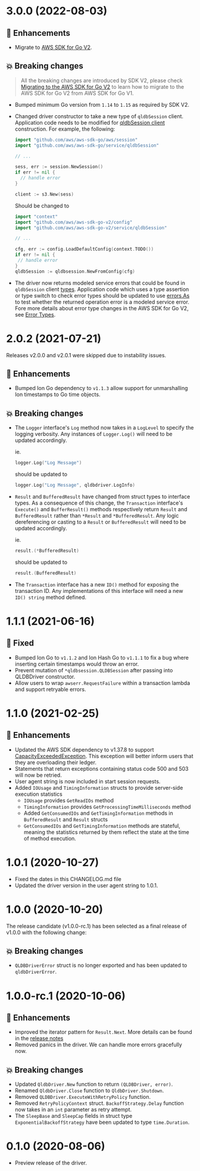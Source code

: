 # 3.0.0 (2022-08-03)

## :tada: Enhancements

* Migrate to [AWS SDK for Go V2](https://github.com/aws/aws-sdk-go-v2).

## :boom: Breaking changes

> All the breaking changes are introduced by SDK V2, please check [Migrating to the AWS SDK for Go V2](https://aws.github.io/aws-sdk-go-v2/docs/migrating/) to learn how to migrate to the AWS SDK for Go V2 from AWS SDK for Go V1.

* Bumped minimum Go version from `1.14` to `1.15` as required by SDK V2. 
* Changed driver constructor to take a new type of `qldbSession` client. Application code needs to be modified for [qldbSession client]( https://pkg.go.dev/github.com/aws/aws-sdk-go-v2/service/qldbsession) construction.
  For example, the following:
  ```go
  import "github.com/aws/aws-sdk-go/aws/session"
  import "github.com/aws/aws-sdk-go/service/qldbSession"

  // ...

  sess, err := session.NewSession()
  if err != nil {
	// handle error
  }

  client := s3.New(sess)
  ```

  Should be changed to

   ```go
  import "context"
  import "github.com/aws/aws-sdk-go-v2/config"
  import "github.com/aws/aws-sdk-go-v2/service/qldbSession"

  // ...

  cfg, err := config.LoadDefaultConfig(context.TODO())
  if err != nil {
	// handle error
  }
  qldbSession := qldbsession.NewFromConfig(cfg) 
   ```
* The driver now returns modeled service errors that could be found in `qldbSession` client [types](https://pkg.go.dev/github.com/aws/aws-sdk-go-v2/service/qldbsession/types). Application code which uses a type assertion or type switch to check error types should be updated to use [errors.As](https://pkg.go.dev/errors#As) to test whether the returned operation error is a modeled service error. Fore more details about error type changes in the AWS SDK for Go V2, see [Error Types](https://aws.github.io/aws-sdk-go-v2/docs/migrating/#errors-types).


# 2.0.2 (2021-07-21)

Releases v2.0.0 and v2.0.1 were skipped due to instability issues.

## :tada: Enhancements

* Bumped Ion Go dependency to `v1.1.3` allow support for unmarshalling Ion timestamps to Go time objects.

## :boom: Breaking changes

* The `Logger` interface's `Log` method now takes in a `LogLevel` to specify the logging verbosity. Any instances of `Logger.Log()` will need to be updated accordingly.

    ie.
    ```go
    logger.Log("Log Message")
    ```

    should be updated to

    ```go
    logger.Log("Log Message", qldbdriver.LogInfo)
    ```

* `Result` and `BufferedResult` have changed from struct types to interface types. As a consequence of this change, the `Transaction` interface's `Execute()` and `BufferResult()` methods respectively return `Result` and `BufferedResult` rather than `*Result` and `*BufferedResult`. Any logic dereferencing or casting to a `Result` or `BufferedResult` will need to be updated accordingly.

    ie.
    ```go
    result.(*BufferedResult)
    ```

    should be updated to

    ```go
    result.(BufferedResult)
    ```

* The `Transaction` interface has a new `ID()` method for exposing the transaction ID. Any implementations of this interface will need a new `ID() string` method defined.

# 1.1.1 (2021-06-16)

## :bug: Fixed

* Bumped Ion Go to `v1.1.2` and Ion Hash Go to `v1.1.1` to fix a bug where inserting certain timestamps would throw an error.
* Prevent mutation of `*qldbsession.QLDBSession` after passing into QLDBDriver constructor.
* Allow users to wrap `awserr.RequestFailure` within a transaction lambda and support retryable errors.

# 1.1.0 (2021-02-25)

## :tada: Enhancements

* Updated the AWS SDK dependency to v1.37.8 to support [CapacityExceededException](https://docs.aws.amazon.com/qldb/latest/developerguide/driver-errors.html). This exception will better inform users that they are overloading their ledger.
* Statements that return exceptions containing status code 500 and 503 will now be retried.
* User agent string is now included in start session requests.
* Added `IOUsage` and `TimingInformation` structs to provide server-side execution statistics
    * `IOUsage` provides `GetReadIOs` method
    * `TimingInformation` provides `GetProcessingTimeMilliseconds` method
    * Added `GetConsumedIOs` and `GetTimingInformation` methods in `BufferedResult` and `Result` structs
    * `GetConsumedIOs` and `GetTimingInformation` methods are stateful, meaning the statistics returned by them reflect the state at the time of method execution.

# 1.0.1 (2020-10-27)

* Fixed the dates in this CHANGELOG.md file
* Updated the driver version in the user agent string to 1.0.1.

# 1.0.0 (2020-10-20)

The release candidate (v1.0.0-rc.1) has been selected as a final release of v1.0.0 with the following change:

## :boom: Breaking changes

* `QLDBDriverError` struct is no longer exported and has been updated to `qldbDriverError`.

# 1.0.0-rc.1 (2020-10-06)

## :tada: Enhancements

* Improved the iterator pattern for `Result.Next`. More details can be found in the [release notes](https://github.com/awslabs/amazon-qldb-driver-go/releases/tag/v1.0.0-rc.1)
* Removed panics in the driver. We can handle more errors gracefully now.
  
## :boom: Breaking changes

* Updated `QldbDriver.New` function to return `(QLDBDriver, error)`.
* Renamed `QldbDriver.Close` function to `QldbDriver.Shutdown`.
* Removed `QLDBDriver.ExecuteWithRetryPolicy` function.
* Removed `RetryPolicyContext` struct. `BackoffStrategy.Delay` function now takes in an `int` parameter as retry attempt.
* The `SleepBase` and `SleepCap` fields in struct type `ExponentialBackoffStrategy` have been updated to type `time.Duration`.

# 0.1.0 (2020-08-06)

* Preview release of the driver.
